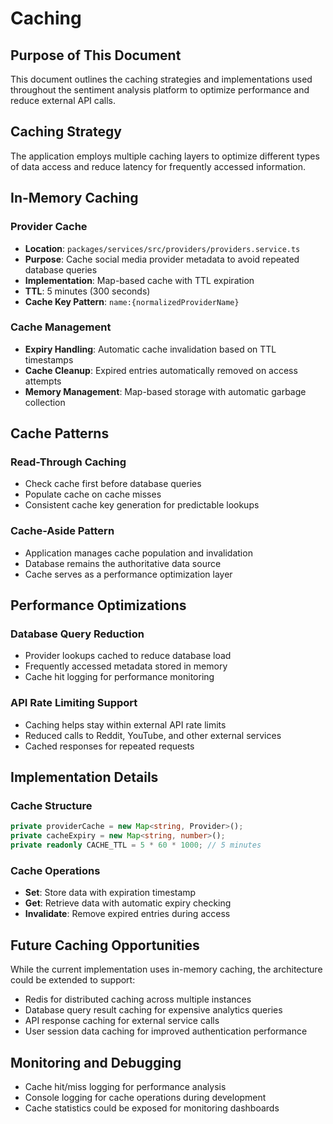 # Caching

## Purpose of This Document

This document outlines the caching strategies and implementations used throughout the sentiment analysis platform to optimize performance and reduce external API calls.

## Caching Strategy

The application employs multiple caching layers to optimize different types of data access and reduce latency for frequently accessed information.

## In-Memory Caching

### Provider Cache

- **Location**: `packages/services/src/providers/providers.service.ts`
- **Purpose**: Cache social media provider metadata to avoid repeated database queries
- **Implementation**: Map-based cache with TTL expiration
- **TTL**: 5 minutes (300 seconds)
- **Cache Key Pattern**: `name:{normalizedProviderName}`

### Cache Management

- **Expiry Handling**: Automatic cache invalidation based on TTL timestamps
- **Cache Cleanup**: Expired entries automatically removed on access attempts
- **Memory Management**: Map-based storage with automatic garbage collection

## Cache Patterns

### Read-Through Caching

- Check cache first before database queries
- Populate cache on cache misses
- Consistent cache key generation for predictable lookups

### Cache-Aside Pattern

- Application manages cache population and invalidation
- Database remains the authoritative data source
- Cache serves as a performance optimization layer

## Performance Optimizations

### Database Query Reduction

- Provider lookups cached to reduce database load
- Frequently accessed metadata stored in memory
- Cache hit logging for performance monitoring

### API Rate Limiting Support

- Caching helps stay within external API rate limits
- Reduced calls to Reddit, YouTube, and other external services
- Cached responses for repeated requests

## Implementation Details

### Cache Structure

```typescript
private providerCache = new Map<string, Provider>();
private cacheExpiry = new Map<string, number>();
private readonly CACHE_TTL = 5 * 60 * 1000; // 5 minutes
```

### Cache Operations

- **Set**: Store data with expiration timestamp
- **Get**: Retrieve data with automatic expiry checking
- **Invalidate**: Remove expired entries during access

## Future Caching Opportunities

While the current implementation uses in-memory caching, the architecture could be extended to support:

- Redis for distributed caching across multiple instances
- Database query result caching for expensive analytics queries
- API response caching for external service calls
- User session data caching for improved authentication performance

## Monitoring and Debugging

- Cache hit/miss logging for performance analysis
- Console logging for cache operations during development
- Cache statistics could be exposed for monitoring dashboards

